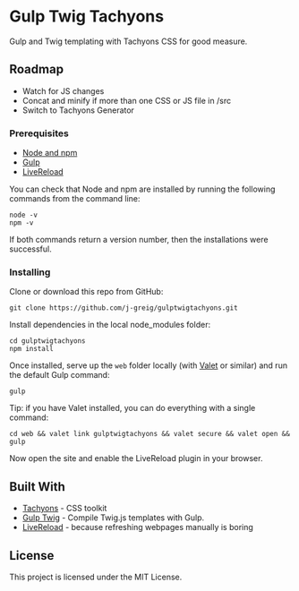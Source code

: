 # Gulp Twig Tachyons

Gulp and Twig templating with Tachyons CSS for good measure.

## Roadmap
- Watch for JS changes
- Concat and minify if more than one CSS or JS file in /src
- Switch to Tachyons Generator

### Prerequisites

- [Node and npm](https://nodejs.org/en/)
- [Gulp](https://gulpjs.com/)
- [LiveReload](http://livereload.com/extensions/)

You can check that Node and npm are installed by running the following commands from the command line:

```
node -v
npm -v
```

If both commands return a version number, then the installations were successful.

### Installing

Clone or download this repo from GitHub:

```
git clone https://github.com/j-greig/gulptwigtachyons.git
```

Install dependencies in the local node_modules folder:

```
cd gulptwigtachyons
npm install
```

Once installed, serve up the `web` folder locally (with [Valet](https://laravel.com/docs/5.5/valet) or similar) and run the default Gulp command:


```
gulp
```

Tip: if you have Valet installed, you can do everything with a single command:

```
cd web && valet link gulptwigtachyons && valet secure && valet open && gulp
```

Now open the site and enable the LiveReload plugin in your browser.

## Built With

* [Tachyons](http://tachyons.io/) - CSS toolkit
* [Gulp Twig](https://www.npmjs.com/package/gulp-twig) - Compile Twig.js templates with Gulp.
* [LiveReload](http://livereload.com/) - because refreshing webpages manually is boring

## License

This project is licensed under the MIT License.
